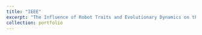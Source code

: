 ```yaml
---
title: "IEEE"
excerpt: "The Influence of Robot Traits and Evolutionary Dynamics on the Reality Gap [doi: 10.1109/TCDS.2021.3112236](https://doi.org/10.1109/TCDS.2021.3112236) [![Paper](https://img.youtube.com/vi/spetUQIfPdM/0.jpg)](https://www.youtube.com/watch?v=spetUQIfPdM)"
collection: portfolio
---
```


